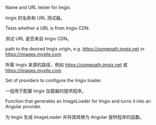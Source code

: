 Name and URL tester for Imgix.

Imgix 的名称和 URL 测试器。

Tests whether a URL is from Imgix CDN.

测试 URL 是否来自 Imgix CDN。

path to the desired Imgix origin,
e.g. https://somepath.imgix.net or https://images.mysite.com

所需 Imgix 来源的路径，例如 https://somepath.imgix.net 或 https://images.mysite.com

Set of providers to configure the Imgix loader.

一组用于配置 Imgix 加载器的提供程序。

Function that generates an ImageLoader for Imgix and turns it into an Angular provider.

为 Imgix 生成 ImageLoader 并将其转换为 Angular 提供程序的函数。